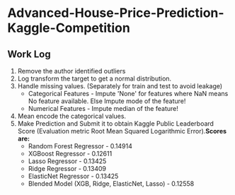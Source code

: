 # Advanced-House-Price-Prediction-Kaggle-Competition
## Work Log 
1. Remove the author identified outliers
2. Log transform the target to get a normal distribution. 
1. Handle missing values. (Separately for train and test to avoid leakage) 
    * Categorical Features - Impute 'None' for features where NaN means No feature available. Else Impute mode of the feature!  
    * Numerical Features - Impute median of the feature!  
2. Mean encode the categorical values.  
3. Make Prediction and Submit it to obtain Kaggle Public Leaderboard Score (Evaluation metric Root Mean Squared Logarithmic Error).**Scores are:**
    * Random Forest Regressor - 0.14914
    * XGBoost Regressor - 0.12611
    * Lasso Regressor - 0.13425
    * Ridge Regressor - 0.13409
    * ElasticNet Regressor - 0.13425
    * Blended Model (XGB, Ridge, ElasticNet, Lasso) - 0.12558




    
    
